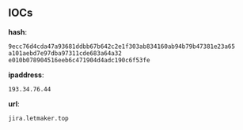 
## IOCs

__hash__:

```text
9ecc76d4cda47a93681ddbb67b642c2e1f303ab834160ab94b79b47381e23a65
a101aebd7e97dba97311cde683a64a32
e010b078904516eeb6c471904d4adc190c6f53fe
```
__ipaddress__:

```text
193.34.76.44
```
__url__:

```text
jira.letmaker.top
```